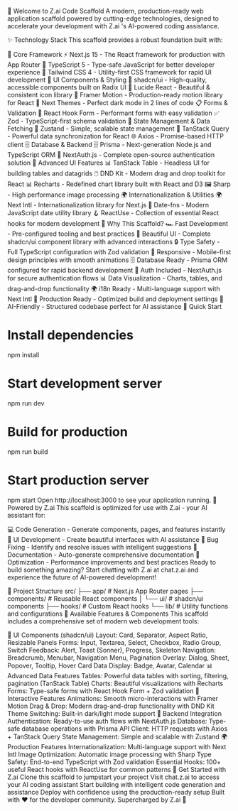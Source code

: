 🚀 Welcome to Z.ai Code Scaffold
A modern, production-ready web application scaffold powered by cutting-edge technologies, designed to accelerate your development with Z.ai 's AI-powered coding assistance.

✨ Technology Stack
This scaffold provides a robust foundation built with:

🎯 Core Framework
⚡ Next.js 15 - The React framework for production with App Router
📘 TypeScript 5 - Type-safe JavaScript for better developer experience
🎨 Tailwind CSS 4 - Utility-first CSS framework for rapid UI development
🧩 UI Components & Styling
🧩 shadcn/ui - High-quality, accessible components built on Radix UI
🎯 Lucide React - Beautiful & consistent icon library
🌈 Framer Motion - Production-ready motion library for React
🎨 Next Themes - Perfect dark mode in 2 lines of code
📋 Forms & Validation
🎣 React Hook Form - Performant forms with easy validation
✅ Zod - TypeScript-first schema validation
🔄 State Management & Data Fetching
🐻 Zustand - Simple, scalable state management
🔄 TanStack Query - Powerful data synchronization for React
🌐 Axios - Promise-based HTTP client
🗄️ Database & Backend
🗄️ Prisma - Next-generation Node.js and TypeScript ORM
🔐 NextAuth.js - Complete open-source authentication solution
🎨 Advanced UI Features
📊 TanStack Table - Headless UI for building tables and datagrids
🖱️ DND Kit - Modern drag and drop toolkit for React
📊 Recharts - Redefined chart library built with React and D3
🖼️ Sharp - High performance image processing
🌍 Internationalization & Utilities
🌍 Next Intl - Internationalization library for Next.js
📅 Date-fns - Modern JavaScript date utility library
🪝 ReactUse - Collection of essential React hooks for modern development
🎯 Why This Scaffold?
🏎️ Fast Development - Pre-configured tooling and best practices
🎨 Beautiful UI - Complete shadcn/ui component library with advanced interactions
🔒 Type Safety - Full TypeScript configuration with Zod validation
📱 Responsive - Mobile-first design principles with smooth animations
🗄️ Database Ready - Prisma ORM configured for rapid backend development
🔐 Auth Included - NextAuth.js for secure authentication flows
📊 Data Visualization - Charts, tables, and drag-and-drop functionality
🌍 i18n Ready - Multi-language support with Next Intl
🚀 Production Ready - Optimized build and deployment settings
🤖 AI-Friendly - Structured codebase perfect for AI assistance
🚀 Quick Start
# Install dependencies
npm install

# Start development server
npm run dev

# Build for production
npm run build

# Start production server
npm start
Open http://localhost:3000 to see your application running.
🤖 Powered by Z.ai
This scaffold is optimized for use with Z.ai - your AI assistant for:

💻 Code Generation - Generate components, pages, and features instantly
🎨 UI Development - Create beautiful interfaces with AI assistance
🔧 Bug Fixing - Identify and resolve issues with intelligent suggestions
📝 Documentation - Auto-generate comprehensive documentation
🚀 Optimization - Performance improvements and best practices
Ready to build something amazing? Start chatting with Z.ai at chat.z.ai and experience the future of AI-powered development!

📁 Project Structure
src/
├── app/                 # Next.js App Router pages
├── components/          # Reusable React components
│   └── ui/             # shadcn/ui components
├── hooks/              # Custom React hooks
└── lib/                # Utility functions and configurations
🎨 Available Features & Components
This scaffold includes a comprehensive set of modern web development tools:

🧩 UI Components (shadcn/ui)
Layout: Card, Separator, Aspect Ratio, Resizable Panels
Forms: Input, Textarea, Select, Checkbox, Radio Group, Switch
Feedback: Alert, Toast (Sonner), Progress, Skeleton
Navigation: Breadcrumb, Menubar, Navigation Menu, Pagination
Overlay: Dialog, Sheet, Popover, Tooltip, Hover Card
Data Display: Badge, Avatar, Calendar
📊 Advanced Data Features
Tables: Powerful data tables with sorting, filtering, pagination (TanStack Table)
Charts: Beautiful visualizations with Recharts
Forms: Type-safe forms with React Hook Form + Zod validation
🎨 Interactive Features
Animations: Smooth micro-interactions with Framer Motion
Drag & Drop: Modern drag-and-drop functionality with DND Kit
Theme Switching: Built-in dark/light mode support
🔐 Backend Integration
Authentication: Ready-to-use auth flows with NextAuth.js
Database: Type-safe database operations with Prisma
API Client: HTTP requests with Axios + TanStack Query
State Management: Simple and scalable with Zustand
🌍 Production Features
Internationalization: Multi-language support with Next Intl
Image Optimization: Automatic image processing with Sharp
Type Safety: End-to-end TypeScript with Zod validation
Essential Hooks: 100+ useful React hooks with ReactUse for common patterns
🤝 Get Started with Z.ai
Clone this scaffold to jumpstart your project
Visit chat.z.ai to access your AI coding assistant
Start building with intelligent code generation and assistance
Deploy with confidence using the production-ready setup
Built with ❤️ for the developer community. Supercharged by Z.ai 🚀

